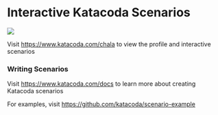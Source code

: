 # Interactive Katacoda Scenarios

[![](http://shields.katacoda.com/katacoda/chala/count.svg)](https://www.katacoda.com/chala "Get your profile on Katacoda.com")

Visit https://www.katacoda.com/chala to view the profile and interactive scenarios

### Writing Scenarios
Visit https://www.katacoda.com/docs to learn more about creating Katacoda scenarios

For examples, visit https://github.com/katacoda/scenario-example
